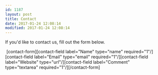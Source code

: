 ```yaml
---
id: 1187
layout: post
title: Contact
date: 2017-01-24 12:08:14
modified: 2017-01-24 12:08:14
---
```


If you'd like to contact us, fill out the form below.

 [contact-form][contact-field label="Name" type="name" required="1"/][contact-field label="Email" type="email" required="1"/][contact-field label="Website" type="url"/][contact-field label="Comment" type="textarea" required="1"/][/contact-form]
